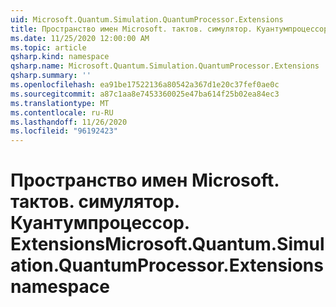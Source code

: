 ```yaml
---
uid: Microsoft.Quantum.Simulation.QuantumProcessor.Extensions
title: Пространство имен Microsoft. тактов. симулятор. Куантумпроцессор. Extensions
ms.date: 11/25/2020 12:00:00 AM
ms.topic: article
qsharp.kind: namespace
qsharp.name: Microsoft.Quantum.Simulation.QuantumProcessor.Extensions
qsharp.summary: ''
ms.openlocfilehash: ea91be17522136a80542a367d1e20c37fef0ae0c
ms.sourcegitcommit: a87c1aa8e7453360025e47ba614f25b02ea84ec3
ms.translationtype: MT
ms.contentlocale: ru-RU
ms.lasthandoff: 11/26/2020
ms.locfileid: "96192423"
---
```

# <a name="microsoftquantumsimulationquantumprocessorextensions-namespace"></a><span data-ttu-id="565df-102">Пространство имен Microsoft. тактов. симулятор. Куантумпроцессор. Extensions</span><span class="sxs-lookup"><span data-stu-id="565df-102">Microsoft.Quantum.Simulation.QuantumProcessor.Extensions namespace</span></span>



